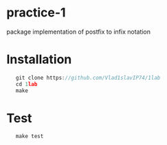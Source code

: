 # practice-1

package implementation of postfix to infix notation 

 # Installation
 ```javascript
    git clone https://github.com/Vlad1slavIP74/1lab
    cd 1lab
    make
 ```

 # Test
 ```javascript
    make test
 ```